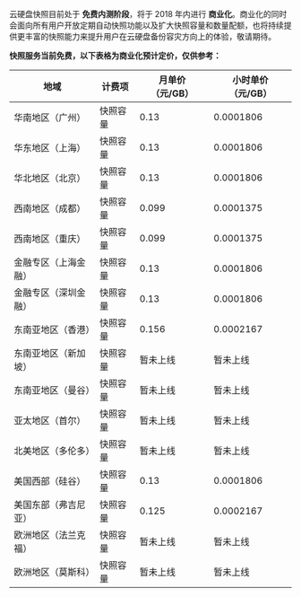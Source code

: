 云硬盘快照目前处于 **免费内测阶段**，将于 2018 年内进行 **商业化**。商业化的同时会面向所有用户开放定期自动快照功能以及扩大快照容量和数量配额，也将持续提供更丰富的快照能力来提升用户在云硬盘备份容灾方向上的体验，敬请期待。

**快照服务当前免费，以下表格为商业化预计定价，仅供参考：**

| 地域                 | 计费项   | 月单价（元/GB） | 小时单价（元/GB） |
| -------------------- | -------- | ---------------- | ------------------ |
| 华南地区（广州）     | 快照容量 | 0.13             | 0.0001806          |
| 华东地区（上海）     | 快照容量 | 0.13             | 0.0001806          |
| 华北地区（北京）     | 快照容量 | 0.13             | 0.0001806          |
| 西南地区（成都）     | 快照容量 | 0.099            | 0.0001375          |
| 西南地区（重庆）     | 快照容量 | 0.099            | 0.0001375          |
| 金融专区（上海金融） | 快照容量 | 0.13             | 0.0001806          |
| 金融专区（深圳金融） | 快照容量 | 0.13             | 0.0001806          |
| 东南亚地区（香港）   | 快照容量 | 0.156           | 0.0002167          |
| 东南亚地区（新加坡） | 快照容量 | 暂未上线         | 暂未上线           |
| 东南亚地区（曼谷）   | 快照容量 | 暂未上线         | 暂未上线           |
| 亚太地区（首尔）     | 快照容量 | 暂未上线         | 暂未上线           |
| 北美地区（多伦多）   | 快照容量 | 暂未上线         | 暂未上线           |
| 美国西部（硅谷）     | 快照容量 | 0.13            | 0.0001806          |
| 美国东部（弗吉尼亚） | 快照容量 | 0.125           | 0.0002167          |
| 欧洲地区（法兰克福） | 快照容量 | 暂未上线         | 暂未上线           |
| 欧洲地区（莫斯科）   | 快照容量 | 暂未上线         | 暂未上线           |
